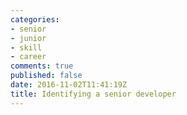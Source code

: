 ```yaml
---
categories:
- senior
- junior
- skill
- career
comments: true
published: false
date: 2016-11-02T11:41:19Z
title: Identifying a senior developer
---
```


